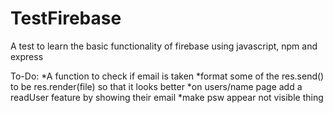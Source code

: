 # TestFirebase
A test to learn the basic functionality of firebase using javascript, npm and express

To-Do:
*A function to check if email is taken
*format some of the res.send() to be res.render(file) so that it looks better
*on users/name page add a readUser feature by showing their email
*make psw appear not visible thing